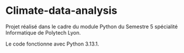 # Climate-data-analysis
<p>Projet réalisé dans le cadre du module Python du Semestre 5 spécialité Informatique de Polytech Lyon.</p>
<p>Le code fonctionne avec Python 3.13.1.</p>
